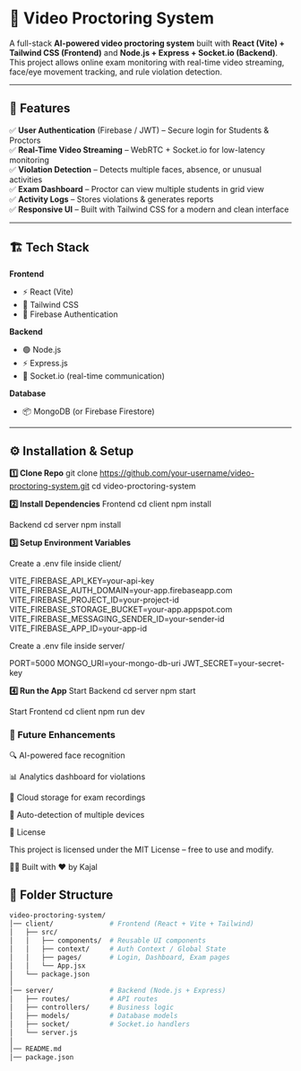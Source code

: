 # 🎥 Video Proctoring System  

A full-stack **AI-powered video proctoring system** built with **React (Vite) + Tailwind CSS (Frontend)** and **Node.js + Express + Socket.io (Backend)**.  
This project allows online exam monitoring with real-time video streaming, face/eye movement tracking, and rule violation detection.  

---

## 🚀 Features  

✅ **User Authentication** (Firebase / JWT) – Secure login for Students & Proctors  
✅ **Real-Time Video Streaming** – WebRTC + Socket.io for low-latency monitoring  
✅ **Violation Detection** – Detects multiple faces, absence, or unusual activities  
✅ **Exam Dashboard** – Proctor can view multiple students in grid view  
✅ **Activity Logs** – Stores violations & generates reports  
✅ **Responsive UI** – Built with Tailwind CSS for a modern and clean interface  

---

## 🏗️ Tech Stack  

**Frontend**  
- ⚡ React (Vite)  
- 🎨 Tailwind CSS  
- 🔐 Firebase Authentication  

**Backend**  
- 🟢 Node.js  
- ⚡ Express.js  
- 🔌 Socket.io (real-time communication)  

**Database**  
- 📦 MongoDB (or Firebase Firestore)  

---

## ⚙️ Installation & Setup
**1️⃣ Clone Repo**
git clone https://github.com/your-username/video-proctoring-system.git
cd video-proctoring-system

**2️⃣ Install Dependencies**
Frontend
cd client
npm install

Backend
cd server
npm install

**3️⃣ Setup Environment Variables**

Create a .env file inside client/

VITE_FIREBASE_API_KEY=your-api-key
VITE_FIREBASE_AUTH_DOMAIN=your-app.firebaseapp.com
VITE_FIREBASE_PROJECT_ID=your-project-id
VITE_FIREBASE_STORAGE_BUCKET=your-app.appspot.com
VITE_FIREBASE_MESSAGING_SENDER_ID=your-sender-id
VITE_FIREBASE_APP_ID=your-app-id


Create a .env file inside server/

PORT=5000
MONGO_URI=your-mongo-db-uri
JWT_SECRET=your-secret-key

**4️⃣ Run the App**
Start Backend
cd server
npm start

Start Frontend
cd client
npm run dev


### 🎯 Future Enhancements

🔍 AI-powered face recognition

📊 Analytics dashboard for violations

📡 Cloud storage for exam recordings

🤖 Auto-detection of multiple devices


📜 License

This project is licensed under the MIT License – free to use and modify.

👩‍💻 Built with ❤️ by Kajal


## 📂 Folder Structure  

```bash
video-proctoring-system/
│── client/              # Frontend (React + Vite + Tailwind)
│   ├── src/
│   │   ├── components/  # Reusable UI components
│   │   ├── context/     # Auth Context / Global State
│   │   ├── pages/       # Login, Dashboard, Exam pages
│   │   └── App.jsx
│   └── package.json
│
│── server/              # Backend (Node.js + Express)
│   ├── routes/          # API routes
│   ├── controllers/     # Business logic
│   ├── models/          # Database models
│   ├── socket/          # Socket.io handlers
│   └── server.js
│
│── README.md
│── package.json




